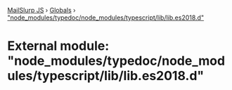 [MailSlurp JS](../README.md) › [Globals](../globals.md) › ["node_modules/typedoc/node_modules/typescript/lib/lib.es2018.d"](_node_modules_typedoc_node_modules_typescript_lib_lib_es2018_d_.md)

# External module: "node_modules/typedoc/node_modules/typescript/lib/lib.es2018.d"


